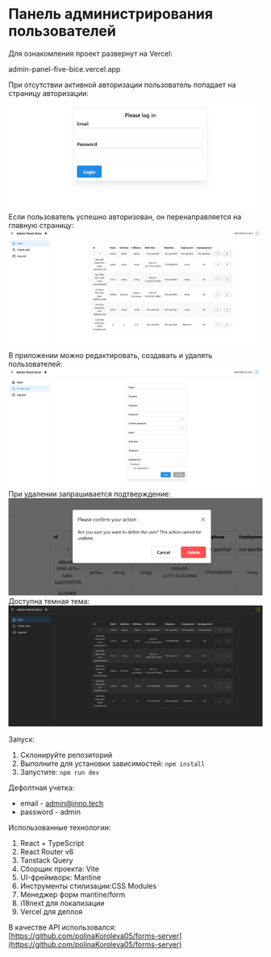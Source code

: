 # Панель администрирования пользователей
Для ознакомления проект развернут на Vercel:

admin-panel-five-bice.vercel.app

При отсутствии активной авторизации пользователь попадает на страницу авторизации:
![Авторизация](https://github.com/polinaKoroleva05/adminPanel/blob/main/public/login.png)
Если пользователь успешно авторизован, он перенаправляется на главную страницу:
![Главная страница](https://github.com/polinaKoroleva05/adminPanel/blob/main/public/mainPage.png)
В приложении можно редактировать, создавать и удалять пользователей:
![Страница создания](https://github.com/polinaKoroleva05/adminPanel/blob/main/public/createPage.png)
При удалении запрашивается подтверждение:
![Запрос удаления](https://github.com/polinaKoroleva05/adminPanel/blob/main/public/delete.png)
Доступна темная тема:
![Главная страница темная тема](https://github.com/polinaKoroleva05/adminPanel/blob/main/public/mainPageDark.png)

Запуск:
1. Склонируйте репозиторий
2. Выполните для установки зависимостей: `npm install`
3. Запустите: `npm run dev`

Дефолтная учетка:
- email - admin@inno.tech 
- password - admin

Использованные технологии:
1. React + TypeScript
2. React Router v6
3. Tanstack Query
4. Сборщик проекта: Vite
5. UI-фреймворк: Mantine
6. Инструменты стилизации:CSS Modules
7. Менеджер форм mantine/form
8. i18next для локализации
9. Vercel для деплоя

В качестве API использовался: [https://github.com/polinaKoroleva05/forms-server](https://github.com/polinaKoroleva05/forms-server)
